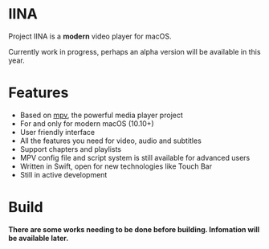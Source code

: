 # IINA

Project IINA is a **modern** video player for macOS.

Currently work in progress, perhaps an alpha version will be available in this year.

# Features

- Based on [mpv](https://github.com/mpv-player/mpv), the powerful media player project
- For and only for modern macOS (10.10+)
- User friendly interface
- All the features you need for video, audio and subtitles
- Support chapters and playlists
- MPV config file and script system is still available for advanced users
- Written in Swift, open for new technologies like Touch Bar
- Still in active development

# Build

__There are some works needing to be done before building. Infomation will be available later.__
